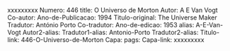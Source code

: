 xxxxxxxxx
Numero: 446
title: O Universo de Morton
Autor: A E Van Vogt
Co-autor: 
Ano-de-Publicacao: 1994
Titulo-original: The Universe Maker
Tradutor: António Porto
Co-tradutor: 
Ano-de-edicao: 1953
alias: A-E-Van-Vogt
Autor2-alias: 
Tradutor1-alias: Antonio-Porto
Tradutor2-alias: 
Titulo-link: 446-O-Universo-de-Morton
Capa: 
pags: 
Capa-link: 
xxxxxxxxx